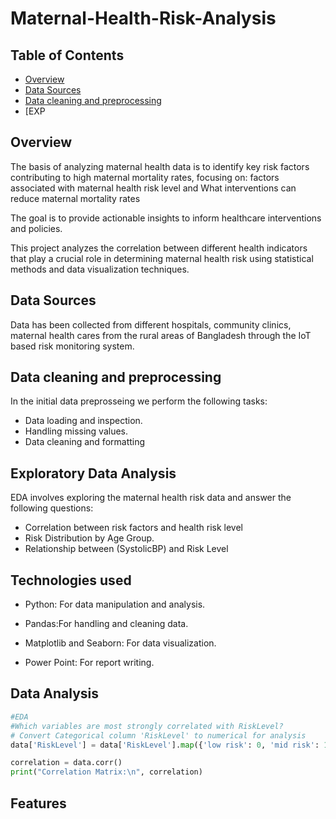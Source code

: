 # Maternal-Health-Risk-Analysis

## Table of Contents
- [Overview](#overview)
- [Data Sources](#data-sources)
- [Data cleaning and preprocessing](#data-cleaning-and-preprocessing)
- [EXP


## Overview

The basis of analyzing maternal health data is to identify key risk factors contributing to high maternal mortality rates, focusing on: factors associated with maternal health risk level and What interventions can reduce maternal mortality rates

The goal is to provide actionable insights to inform healthcare interventions and policies.

This project analyzes the correlation between different health indicators that play a crucial role in determining maternal health risk using statistical methods and data visualization techniques.

## Data Sources

Data has been collected from different hospitals, community clinics, maternal health cares from the rural areas of Bangladesh through the IoT based risk monitoring system.

## Data cleaning and preprocessing

In the initial data preprosseing we perform the following tasks:
- Data loading and inspection.
- Handling missing values.
- Data cleaning and formatting

## Exploratory Data Analysis

EDA involves exploring the maternal health risk data and answer the following questions:
- Correlation between risk factors and health risk level
- Risk Distribution by Age Group.
- Relationship between (SystolicBP) and Risk Level

## Technologies used

- Python: For data manipulation and analysis.

- Pandas:For handling and cleaning data.

- Matplotlib and Seaborn: For data visualization.
- Power Point: For report writing.

## Data Analysis

```python
#EDA
#Which variables are most strongly correlated with RiskLevel?
# Convert Categorical column 'RiskLevel' to numerical for analysis
data['RiskLevel'] = data['RiskLevel'].map({'low risk': 0, 'mid risk': 1, 'high risk': 2})

correlation = data.corr()
print("Correlation Matrix:\n", correlation)
```

## Features







